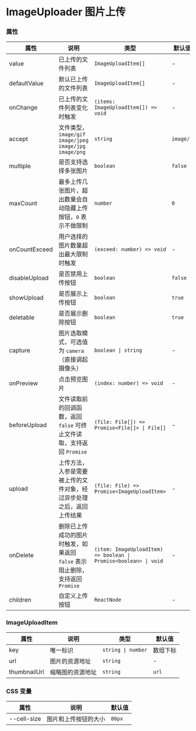 # ImageUploader 图片上传

<code src="./demos/demo1.tsx"></code>
<code src="./demos/demo2.tsx"></code>

### 属性

| 属性          | 说明                                                                          | 类型                                                             | 默认值    |
| ------------- | ----------------------------------------------------------------------------- | ---------------------------------------------------------------- | --------- |
| value         | 已上传的文件列表                                                              | `ImageUploadItem[]`                                              | -         |
| defaultValue  | 默认已上传的文件列表                                                          | `ImageUploadItem[]`                                              | -         |
| onChange      | 已上传的文件列表变化时触发                                                    | `(items: ImageUploadItem[]) => void`                             | -         |
| accept        | 文件类型，`image/gif` `image/jpeg` `image/jpg` `image/png`                    | `string`                                                         | `image/*` |
| multiple      | 是否支持选择多张图片                                                          | `boolean`                                                        | `false`   |
| maxCount      | 最多上传几张图片，超出数量会自动隐藏上传按钮，`0` 表示不做限制                | `number`                                                         | `0`       |
| onCountExceed | 用户选择的图片数量超出最大限制时触发                                          | `(exceed: number) => void`                                       | -         |
| disableUpload | 是否禁用上传按钮                                                              | `boolean`                                                        | `false`   |
| showUpload    | 是否展示上传按钮                                                              | `boolean`                                                        | `true`    |
| deletable     | 是否展示删除按钮                                                              | `boolean`                                                        | `true`    |
| capture       | 图片选取模式，可选值为 `camera`（直接调起摄像头）                             | `boolean \| string`                                              | -         |
| onPreview     | 点击预览图片                                                                  | `(index: number) => void`                                        | -         |
| beforeUpload  | 文件读取前的回调函数，返回 `false` 可终止文件读取，支持返回 `Promise`         | `(file: File[]) => Promise<File[]> \| File[]`                    | -         |
| upload        | 上传方法，入参是需要被上传的文件对象，经过异步处理之后，返回上传结果          | `(file: File) => Promise<ImageUploadItem>`                       | -         |
| onDelete      | 删除已上传成功的图片时触发，如果返回 `false` 表示阻止删除，支持返回 `Promise` | `(item: ImageUploadItem) => boolean \| Promise<boolean> \| void` | -         |
| children      | 自定义上传按钮                                                                | `ReactNode`                                                      | -         |

### ImageUploadItem

| 属性         | 说明             | 类型               | 默认值   |
| ------------ | ---------------- | ------------------ | -------- |
| key          | 唯一标识         | `string \| number` | 数组下标 |
| url          | 图片的资源地址   | `string`           | -        |
| thumbnailUrl | 缩略图的资源地址 | `string`           | `url`    |

### CSS 变量

| 属性        | 说明                 | 默认值 |
| ----------- | -------------------- | ------ |
| --cell-size | 图片和上传按钮的大小 | `80px` |
